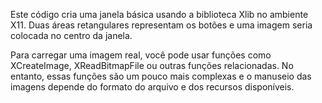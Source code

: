 Este código cria uma janela básica usando a biblioteca Xlib no
ambiente X11. Duas áreas retangulares representam os botões e
uma imagem seria colocada no centro da janela. 

Para carregar uma imagem real, você pode usar funções como
XCreateImage, XReadBitmapFile ou outras funções relacionadas. No
entanto, essas funções são um pouco mais complexas e o manuseio
das imagens depende do formato do arquivo e dos recursos
disponíveis.
